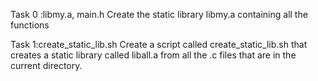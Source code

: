 Task 0 :libmy.a, main.h
Create the static library libmy.a containing all the functions

Task 1:create_static_lib.sh
Create a script called create_static_lib.sh that creates a static library called liball.a from all the .c files that are in the current directory.
